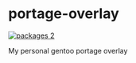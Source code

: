 # portage-overlay

[![packages 2](https://img.shields.io/badge/packages-2-4472c0.svg)](https://gitlab.com/MaryJaneInChain/portage-overlay)

My personal gentoo portage overlay
